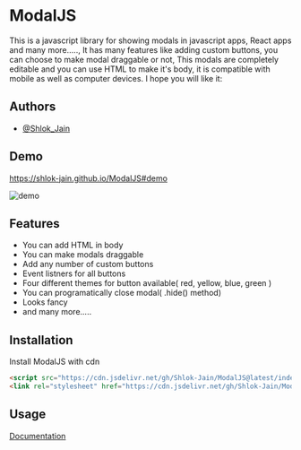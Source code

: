 
# ModalJS

This is a javascript library for showing modals in javascript apps, React apps and many more....., It has many features like adding custom buttons, you can choose to make modal draggable or not, This modals are completely editable and you can use HTML to make it's body, it is compatible with mobile as well as computer devices. I hope you will like it:




## Authors

- [@Shlok_Jain](https://www.github.com/Shlok-Jain)


## Demo

https://shlok-jain.github.io/ModalJS#demo

![demo](https://i.postimg.cc/RFv91pfP/Screenshot-2023-03-03-175220.png)


## Features

- You can add HTML in body
- You can make modals draggable
- Add any number of custom buttons
- Event listners for all buttons
- Four different themes for button available( red, yellow, blue, green )
- You can programatically close modal( .hide() method)
- Looks fancy
- and many more.....


## Installation

Install ModalJS with cdn

```html
<script src="https://cdn.jsdelivr.net/gh/Shlok-Jain/ModalJS@latest/index.js"></script>
<link rel="stylesheet" href="https://cdn.jsdelivr.net/gh/Shlok-Jain/ModalJS@latest/index.css">
```
    
## Usage

[Documentation](https://shlok-jain.github.io/ModalJS#usage)

